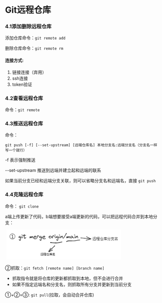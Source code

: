 # Git远程仓库

### 4.1添加删除远程仓库	

添加仓库命令：`git remote add`

删除仓库命令：`git remote rm`

#### 连接方式:

1. 链接连接（弃用）
2. ssh连接
3. token验证

### 4.2查看远程仓库

命令：`git remote`

### 4.3推送远程仓库

命令：

```shell
git push [-f] [--set-upstream] [远端仓库名] 本地分支名:远端分支名（分支名一样写一个就行）
```

-f 表示强制推送

--set-upstream  推送到远端并建立起和远端的联系

如果当前分支已经和远端分支关联，则可以省略分支名和远端名，直接 `git push`

### 4.4克隆远程仓库

命令： `git clone`

a端上传更新了代码，b端想要接受a端更新的代码，可以把远程代码合并到本地分支：

​	![branch](./Imges/2.8.4Git远程仓库/image-20231210165054688.png)

②抓取：`git fetch [remote name] [branch name]`

* 抓取指令就是将仓库的更新都抓取到本地，但不会进行合并
* 如果不指定远端名和分支名，则抓取所有分支并更新到当前分支

①+②=③: `git pull`(拉取，会自动合并仓库)



